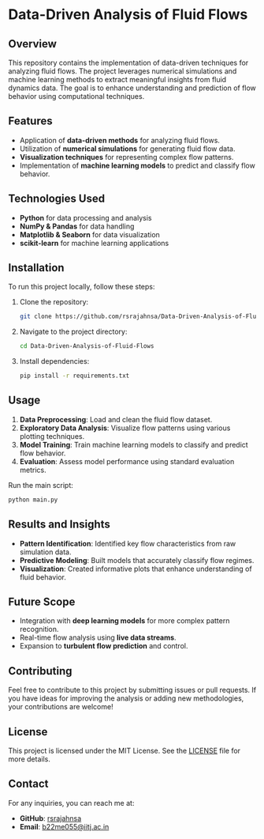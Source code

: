 # Data-Driven Analysis of Fluid Flows

## Overview
This repository contains the implementation of data-driven techniques for analyzing fluid flows. The project leverages numerical simulations and machine learning methods to extract meaningful insights from fluid dynamics data. The goal is to enhance understanding and prediction of flow behavior using computational techniques.

## Features
- Application of **data-driven methods** for analyzing fluid flows.
- Utilization of **numerical simulations** for generating fluid flow data.
- **Visualization techniques** for representing complex flow patterns.
- Implementation of **machine learning models** to predict and classify flow behavior.

## Technologies Used
- **Python** for data processing and analysis
- **NumPy & Pandas** for data handling
- **Matplotlib & Seaborn** for data visualization
- **scikit-learn** for machine learning applications

## Installation
To run this project locally, follow these steps:

1. Clone the repository:
   ```sh
   git clone https://github.com/rsrajahnsa/Data-Driven-Analysis-of-Fluid-Flows.git
   ```
2. Navigate to the project directory:
   ```sh
   cd Data-Driven-Analysis-of-Fluid-Flows
   ```
3. Install dependencies:
   ```sh
   pip install -r requirements.txt
   ```

## Usage
1. **Data Preprocessing**: Load and clean the fluid flow dataset.
2. **Exploratory Data Analysis**: Visualize flow patterns using various plotting techniques.
3. **Model Training**: Train machine learning models to classify and predict flow behavior.
4. **Evaluation**: Assess model performance using standard evaluation metrics.

Run the main script:
```sh
python main.py
```

## Results and Insights
- **Pattern Identification**: Identified key flow characteristics from raw simulation data.
- **Predictive Modeling**: Built models that accurately classify flow regimes.
- **Visualization**: Created informative plots that enhance understanding of fluid behavior.

## Future Scope
- Integration with **deep learning models** for more complex pattern recognition.
- Real-time flow analysis using **live data streams**.
- Expansion to **turbulent flow prediction** and control.

## Contributing
Feel free to contribute to this project by submitting issues or pull requests. If you have ideas for improving the analysis or adding new methodologies, your contributions are welcome!

## License
This project is licensed under the MIT License. See the [LICENSE](LICENSE) file for more details.

## Contact
For any inquiries, you can reach me at:
- **GitHub**: [rsrajahnsa](https://github.com/rsrajahnsa)
- **Email**: b22me055@iitj.ac.in

